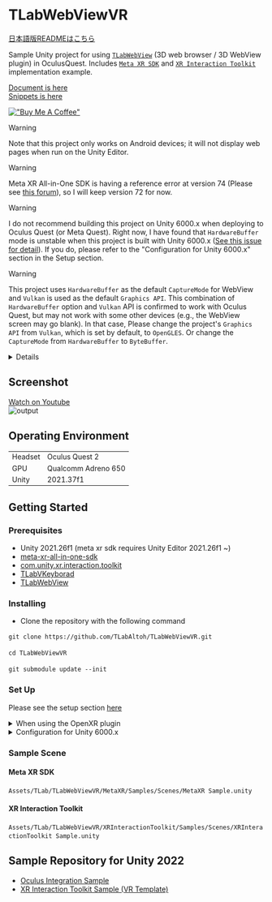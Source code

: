 # TLabWebViewVR

[日本語版READMEはこちら](README-ja.md)

Sample Unity project for using [```TLabWebView```](https://github.com/TLabAltoh/TLabWebView) (3D web browser / 3D WebView plugin) in OculusQuest. Includes [```Meta XR SDK```](https://developers.meta.com/horizon/downloads/package/meta-xr-sdk-all-in-one-upm) and [```XR Interaction Toolkit```](https://docs.unity3d.com/Packages/com.unity.xr.interaction.toolkit@3.0/manual/index.html) implementation example.

[Document is here](https://tlabgames.gitbook.io/tlabwebview)  
[Snippets is here](https://gist.github.com/TLabAltoh/e0512b3367c25d3e1ec28ddbe95da497#file-tlabwebview-snippets-md)  

[!["Buy Me A Coffee"](https://www.buymeacoffee.com/assets/img/custom_images/orange_img.png)](https://www.buymeacoffee.com/tlabaltoh)

> [!WARNING]
> Note that this project only works on Android devices; it will not display web pages when run on the Unity Editor.

> [!WARNING]
> Meta XR All-in-One SDK is having a reference error at version 74 (Please see [this forum](https://www.reddit.com/r/oculusdev/comments/1jn4l5k/error_implementing_meta_allinone_sdk/)), so I will keep version 72 for now.

> [!WARNING]
> I do not recommend building this project on Unity 6000.x when deploying to Oculus Quest (or Meta Quest). Right now, I have found that `HardwareBuffer` mode is unstable when this project is built with Unity 6000.x ([See this issue for detail](https://github.com/TLabAltoh/TLabWebViewVR/issues/39)). If you do, please refer to the "Configuration for Unity 6000.x" section in the Setup section.

> [!WARNING]
> This project uses `HardwareBuffer` as the default `CaptureMode` for WebView and `Vulkan` is used as the default `Graphics API`. This combination of `HardwareBuffer` option and `Vulkan` API is confirmed to work with Oculus Quest, but may not work with some other devices (e.g., the WebView screen may go blank). In that case, Please change the project's `Graphics API` from `Vulkan`, which is set by default, to `OpenGLES`. Or change the `CaptureMode` from `HardwareBuffer` to `ByteBuffer`.
>
> <details>
> <img src="Media/image.1.png" width="256"></img><br>
> <img src="Media/image.2.png" width="256"></img>
> </details>

## Screenshot  
[Watch on Youtube](https://youtu.be/q3swlSP1mRg)  
![output](Media/tlab-webview-vr.gif)

## Operating Environment
|         |                     |
| ------- | ------------------- |
| Headset | Oculus Quest 2      |
| GPU     | Qualcomm Adreno 650 |
| Unity   | 2021.37f1           |

## Getting Started
### Prerequisites
- Unity 2021.26f1 (meta xr sdk requires Unity Editor 2021.26f1 ~)
- [meta-xr-all-in-one-sdk](https://assetstore.unity.com/packages/tools/integration/meta-xr-all-in-one-sdk-269657?locale=ja-JP)
- [com.unity.xr.interaction.toolkit](https://docs.unity3d.com/Packages/com.unity.xr.interaction.toolkit@3.0/manual/index.html)
- [TLabVKeyborad](https://github.com/TLabAltoh/TLabVKeyborad)
- [TLabWebView](https://github.com/TLabAltoh/TLabWebView)

### Installing
- Clone the repository with the following command
```
git clone https://github.com/TLabAltoh/TLabWebViewVR.git

cd TLabWebViewVR

git submodule update --init
```

### Set Up
Please see the setup section [here](https://github.com/TLabAltoh/TLabWebView?tab=readme-ov-file#set-up)

<details><summary>When using the OpenXR plugin</summary>

Please disable `Force Remove Internet Permission` from XR Plugin Manegement

<img src="Media/image.0.png" width="512"></img>

</details>

<details><summary>Configuration for Unity 6000.x</summary>

When opening this project in Unity 6000.x, a compile error occurs in the TMPro resource. To resolve this, re-import the TMPro resources.

<img src="Media/image.3.png" width="256"></img>  

Also, please change the capture mode from the default `HardwareBuffer` to `ByteBuffer`.

<img src="Media/image.1.png" width="256"></img>  
<img src="Media/image.2.png" width="256"></img>

</details>

### Sample Scene

#### Meta XR SDK
```Assets/TLab/TLabWebViewVR/MetaXR/Samples/Scenes/MetaXR Sample.unity```

#### XR Interaction Toolkit
```Assets/TLab/TLabWebViewVR/XRInteractionToolkit/Samples/Scenes/XRInteractionToolkit Sample.unity```

## Sample Repository for Unity 2022
- [Oculus Integration Sample](https://github.com/TLabAltoh/TLabWebViewVR-OculusIntegration-2022)
- [XR Interaction Toolkit Sample (VR Template)](https://github.com/TLabAltoh/TLabWebViewVR-XRInteractionToolkit-2022)
